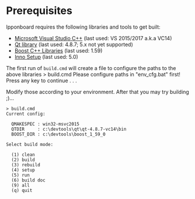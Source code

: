 # Prerequisites

Ipponboard requires the following libraries and tools to get built: 
- [Microsoft Visual Studio C++](https://aka.ms/buildtools) (last used: VS 2015/2017 a.k.a VC14)
- [Qt library](https://www.qt.io/) (last used: 4.8.7; 5.x not yet supported)
- [Boost C++ Libraries](http://www.boost.org/) (last used: 1.59)
- [Inno Setup](https://jrsoftware.org/isinfo.php) (last used: 5.0)

The first run of `build.cmd` will create a file to configure the paths to the above libraries
    > build.cmd
	Please configure paths in "env_cfg.bat" first!
    Press any key to continue . . .

Modify those according to your environment. After that you may try building ;)...

    > build.cmd
	Current config:

      QMAKESPEC : win32-msvc2015
      QTDIR     : c:\devtools\qt\qt-4.8.7-vc14\bin
      BOOST_DIR : c:\devtools\boost_1_59_0
    
    Select build mode:
    
      (1) clean
      (2) build
      (3) rebuild
      (4) setup
      (5) run
      (6) build doc
      (9) all
      (q) quit
